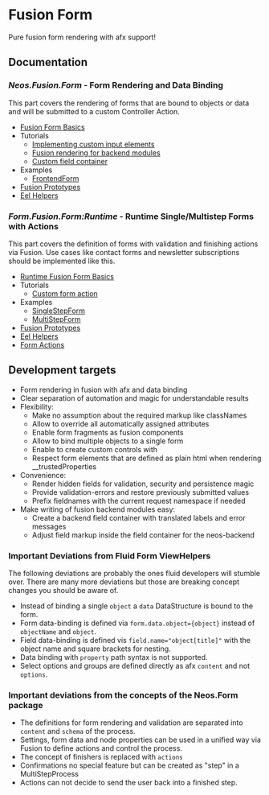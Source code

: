 # Fusion Form

Pure fusion form rendering with afx support!

## Documentation

### *Neos.Fusion.Form* - Form Rendering and Data Binding

This part covers the rendering of forms that are bound to objects or data and 
will be submitted to a custom Controller Action.

- [Fusion Form Basics](Documentation/FormBasics.md)
- Tutorials
  - [Implementing custom input elements](Documentation/Tutorials/CustomFields.md)
  - [Fusion rendering for backend modules](Documentation/Tutorials/FusionFormsInBackendModules.md)
  - [Custom field container](Documentation/Tutorials/CustomFieldContainer.md)
- Examples
  - [FrontendForm](Documentation/Examples/FrontendForm.md)
- [Fusion Prototypes](Documentation/FusionReference.rst)
- [Eel Helpers](Documentation/HelperReference.rst)

### *Form.Fusion.Form:Runtime* - Runtime Single/Multistep Forms with Actions

This part covers the definition of forms with validation and finishing actions
via Fusion. Use cases like contact forms and newsletter subscriptions should 
be implemented like this.   

- [Runtime Fusion Form Basics](Documentation/RuntimeFormBasics.md)
- Tutorials
  - [Custom form action](Documentation/Tutorials/CustomFormAction.md)
- Examples
  - [SingleStepForm](Documentation/Examples/SingleStepForm.md)
  - [MultiStepForm](Documentation/Examples/MultiStepForm.md)
- [Fusion Prototypes](Documentation/FusionRuntimeReference.rst)
- [Eel Helpers](Documentation/RuntimeHelperReference.rst)
- [Form Actions](Documentation/RuntimeActionReference.rst)

## Development targets 

- Form rendering in fusion with afx and data binding 
- Clear separation of automation and magic for understandable results
- Flexibility:
  - Make no assumption about the required markup like classNames
  - Allow to override all automatically assigned attributes
  - Enable form fragments as fusion components 
  - Allow to bind multiple objects to a single form
  - Enable to create custom controls with  
  - Respect form elements that are defined as plain html when rendering __trustedProperties
- Convenience:
  - Render hidden fields for validation, security and persistence magic
  - Provide validation-errors and restore previously submitted values
  - Prefix fieldnames with the current request namespace if needed 
- Make writing of fusion backend modules easy:  
  - Create a backend field container with translated labels and error messages 
  - Adjust field markup inside the field container for the neos-backend
  
### Important Deviations from Fluid Form ViewHelpers

The following deviations are probably the ones fluid developers will 
stumble over. There are many more deviations but those are breaking 
concept changes you should be aware of.

- Instead of binding a single `object` a `data` DataStructure is bound to the form.
- Form data-binding is defined via `form.data.object={object}` instead of `objectName` and `object`.
- Field data-binding is defined vis `field.name="object[title]"` with the object name and square brackets for nesting.
- Data binding with `property` path syntax is not supported.
- Select options and groups are defined directly as afx `content` and not `options`.

### Important deviations from the concepts of the Neos.Form package 

- The definitions for form rendering and validation are separated into `content` and `schema` of the process.
- Settings, form data and node properties can be used in a unified way via Fusion to define actions and control the process.
- The concept of finishers is replaced with `actions`
- Confirmations no special feature but can be created as "step" in a MultiStepProcess   
- Actions can not decide to send the user back into a finished step. 









